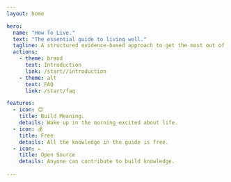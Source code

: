 ```yaml
---
layout: home

hero:
  name: "How To Live."
  text: "The essential guide to living well."
  tagline: A structured evidence-based approach to get the most out of life.
  actions:
    - theme: brand
      text: Introduction
      link: /start//introduction
    - theme: alt
      text: FAQ
      link: /start/faq

features:
  - icon: 😊
    title: Build Meaning. 
    details: Wake up in the morning excited about life.
  - icon: 💰
    title: Free
    details: All the knowledge in the guide is free.
  - icon: ✏️
    title: Open Source
    details: Anyone can contribute to build knowledge.
  
---
```


<style>
  :root {
    --vp-home-hero-name-color: transparent;
    --vp-home-hero-name-background: -webkit-linear-gradient(120deg, #00a0d9 30%, #41d1ff);
  }
</style>